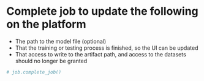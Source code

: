 #  Complete job to update the following on the platform
* The path to the model file (optional)
* That the training or testing process is finished, so the UI can be updated
* That access to write to the artifact path, and access to the datasets should no longer be granted


```python
# job.complete_job()
```
